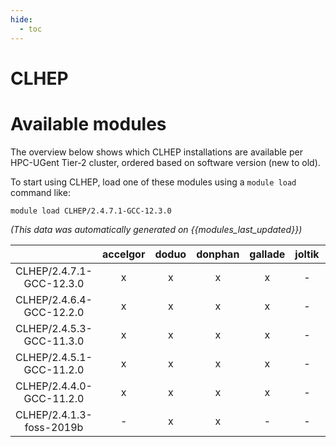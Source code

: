 ```yaml
---
hide:
  - toc
---
```


CLHEP
=====

# Available modules


The overview below shows which CLHEP installations are available per HPC-UGent Tier-2 cluster, ordered based on software version (new to old).

To start using CLHEP, load one of these modules using a `module load` command like:

```shell
module load CLHEP/2.4.7.1-GCC-12.3.0
```

*(This data was automatically generated on {{modules_last_updated}})*  

| |accelgor|doduo|donphan|gallade|joltik|shinx|skitty|
| :---: | :---: | :---: | :---: | :---: | :---: | :---: | :---: |
|CLHEP/2.4.7.1-GCC-12.3.0|x|x|x|x|-|x|x|
|CLHEP/2.4.6.4-GCC-12.2.0|x|x|x|x|-|-|-|
|CLHEP/2.4.5.3-GCC-11.3.0|x|x|x|x|-|-|-|
|CLHEP/2.4.5.1-GCC-11.2.0|x|x|x|x|-|-|-|
|CLHEP/2.4.4.0-GCC-11.2.0|x|x|x|x|-|-|-|
|CLHEP/2.4.1.3-foss-2019b|-|x|x|-|-|-|-|
